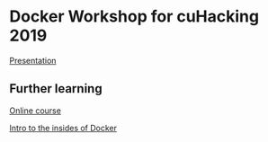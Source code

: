 # Docker Workshop for cuHacking 2019

[Presentation](https://docs.google.com/presentation/d/1JE2zQAbgTRvWM4_65eusSXXcnb8QK8gL6M7Op_dcC3U/edit?usp=sharing)

## Further learning
[Online course](https://www.katacoda.com/courses/docker)

[Intro to the insides of Docker](https://medium.freecodecamp.org/a-beginner-friendly-introduction-to-containers-vms-and-docker-79a9e3e119b)